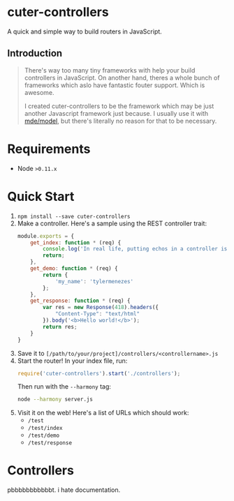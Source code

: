 # cuter-controllers

A quick and simple way to build routers in JavaScript.

## Introduction

> There's way too many tiny frameworks with help your build controllers in JavaScript. On another hand, theres a whole bunch of frameworks which aslo have fantastic fouter support. Which is awesome.
>
> I created cuter-controllers to be the framework which may be just another Javascript framework just because. I usually use it with [mde/model](https://github.com/mde/model), but there's literally no reason for that to be necessary.

# Requirements

 * Node `>0.11.x`

# Quick Start

1. `npm install --save cuter-controllers`
1. Make a controller. Here's a sample using the REST controller trait:
    ```js
    module.exports = {
        get_index: function * (req) {
            console.log('In real life, putting echos in a controller is probably a bad idea.');
            return;
        },
        get_demo: function * (req) {
            return {
                'my_name': 'tylermenezes'
            };
        },
        get_response: function * (req) {
            var res = new Response(418).headers({
                "Content-Type": "text/html"
            }).body('<b>Hello world!</b>');
            return res;
        }
    }
    ```
1. Save it to `[/path/to/your/project]/controllers/<controllername>.js`
1. Start the router! In your index file, run:
    ``` js
    require('cuter-controllers').start('./controllers');
    ```
    Then run with the `--harmony` tag:
    ``` sh
    node --harmony server.js
    ```
1. Visit it on the web! Here's a list of URLs which should work:
    * `/test`
    * `/test/index`
    * `/test/demo`
    * `/test/response`

# Controllers

pbbbbbbbbbbbt. i hate documentation.

